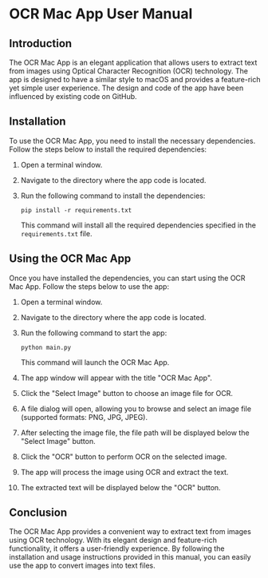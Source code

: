 # OCR Mac App User Manual

## Introduction
The OCR Mac App is an elegant application that allows users to extract text from images using Optical Character Recognition (OCR) technology. The app is designed to have a similar style to macOS and provides a feature-rich yet simple user experience. The design and code of the app have been influenced by existing code on GitHub.

## Installation
To use the OCR Mac App, you need to install the necessary dependencies. Follow the steps below to install the required dependencies:

1. Open a terminal window.
2. Navigate to the directory where the app code is located.
3. Run the following command to install the dependencies:

   ```
   pip install -r requirements.txt
   ```

   This command will install all the required dependencies specified in the `requirements.txt` file.

## Using the OCR Mac App
Once you have installed the dependencies, you can start using the OCR Mac App. Follow the steps below to use the app:

1. Open a terminal window.
2. Navigate to the directory where the app code is located.
3. Run the following command to start the app:

   ```
   python main.py
   ```

   This command will launch the OCR Mac App.

4. The app window will appear with the title "OCR Mac App".
5. Click the "Select Image" button to choose an image file for OCR.
6. A file dialog will open, allowing you to browse and select an image file (supported formats: PNG, JPG, JPEG).
7. After selecting the image file, the file path will be displayed below the "Select Image" button.
8. Click the "OCR" button to perform OCR on the selected image.
9. The app will process the image using OCR and extract the text.
10. The extracted text will be displayed below the "OCR" button.

## Conclusion
The OCR Mac App provides a convenient way to extract text from images using OCR technology. With its elegant design and feature-rich functionality, it offers a user-friendly experience. By following the installation and usage instructions provided in this manual, you can easily use the app to convert images into text files.